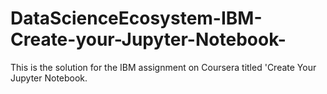 # DataScienceEcosystem-IBM-Create-your-Jupyter-Notebook-
This is the solution for the IBM assignment on Coursera titled 'Create Your Jupyter Notebook.
